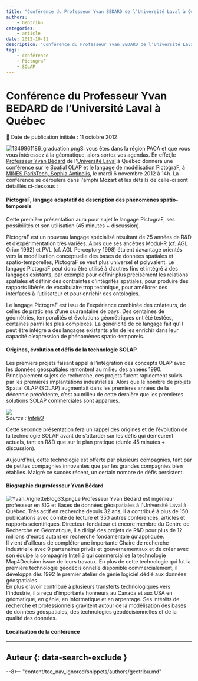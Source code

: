 ```yaml
---
title: "Conférence du Professeur Yvan BEDARD de l’Université Laval à Québec"
authors:
    - Geotribu
categories:
    - article
date: 2012-10-11
description: "Conférence du Professeur Yvan BEDARD de l’Université Laval à Québec"
tags:
    - conférence
    - PictograF
    - SOLAP
---
```


# Conférence du Professeur Yvan BEDARD de l’Université Laval à Québec

:calendar: Date de publication initiale : 11 octobre 2012

![1349961186_graduation.png](http://geotribu.net/sites/default/files/Tuto/img/Blog/divers/1349961186_graduation.png)Si vous êtes dans la région PACA et que vous vous intéressez à la géomatique, alors sortez vos agendas. En effet,le [Professeur Yvan Bédard](http://yvanbedard.scg.ulaval.ca/) de l'[Université Laval](http://www.ulaval.ca/) à Québec donnera une conférence sur le [Spatial OLAP](http://www.spatialbi.org/) et le langage de modélisation PictograF, à [MINES ParisTech, Sophia Antipolis](http://www.sophia.mines-paristech.fr/), le mardi 6 novembre 2012 à 14h. La conférence se déroulera dans l'amphi Mozart et les détails de celle-ci sont détaillés ci-dessous :

#### PictograF, langage adaptatif de description des phénomènes spatio-temporels

Cette première présentation aura pour sujet le langage PictograF, ses possibilités et son utilisation (45 minutes + discussion).

PictograF est un nouveau langage spécialisé résultant de 25 années de R&D et d’expérimentation très variées. Alors que ses ancêtres Modul-R (cf. AGL Orion 1992) et PVL (cf. AGL Perceptory 1998) étaient davantage orientés vers la modélisation conceptuelle des bases de données spatiales et spatio-temporelles, PictograF se veut plus universel et polyvalent. Le langage PictograF peut donc être utilisé à d’autres fins et intégré à des langages existants, par exemple pour définir plus précisément les relations spatiales et définir des contraintes d'intégrités spatiales, pour produire des rapports libérés de vocabulaire trop technique, pour améliorer des interfaces à l’utilisateur et pour enrichir des ontologies.

Le langage PictograF est issu de l'expérience combinée des créateurs, de celles de praticiens d’une quarantaine de pays. Des centaines de géométries, temporalités et évolutions géométriques ont été testées, certaines parmi les plus complexes. La généricité de ce langage fait qu'il peut être intégré à des langages existants afin de les enrichir dans leur capacité d’expression de phénomènes spatio-temporels.

#### Origines, évolution et défis de la technologie SOLAP

Les premiers projets faisant appel à l’intégration des concepts OLAP avec les données géospatiales remontent au milieu des années 1990. Principalement sujets de recherche, ces projets furent rapidement suivis par les premières implantations industrielles. Alors que le nombre de projets Spatial OLAP (SOLAP) augmentait dans les premières années de la décennie précédente, c’est au milieu de cette dernière que les premières solutions SOLAP commerciales sont apparues.

![](http://intelli3.com/wp-content/uploads/2012/01/montage_Cartes.png)  
*Source : [Intelli3](http://www.intelli3.com)*

Cette seconde présentation fera un rappel des origines et de l’évolution de la technologie SOLAP avant de s’attarder sur les défis qui demeurent actuels, tant en R&D que sur le plan pratique (durée 45 minutes +  
discussion).

Aujourd’hui, cette technologie est offerte par plusieurs compagnies, tant par de petites compagnies innovantes que par les grandes compagnies bien établies. Malgré ce succès récent, un certain nombre de défis persistent.

#### Biographie du professeur Yvan Bédard

![Yvan_VignetteBlog33.png](http://geotribu.net/sites/default/files/Tuto/img/Blog/divers/Yvan_VignetteBlog33.png)Le Professeur Yvan Bédard est ingénieur professeur en SIG et Bases de données géospatiales à l'Université Laval à Québec. Très actif en recherche depuis 32 ans, il a contribué à plus de 150 publications avec comité de lecture et 350 autres conférences, articles et rapports scientifiques. Directeur-fondateur et encore membre du Centre de Recherche en Géomatique, il a dirigé des projets de R&D pour plus de 12 millions d'euros autant en recherche fondamentale qu'appliquée.  
Il vient d'ailleurs de compléter une importante Chaire de recherche industrielle avec 9 partenaires privés et gouvernementaux et de créer avec son équipe la compagnie Intelli3 qui commercialise la technologie Map4Decision issue de leurs travaux. En plus de cette technologie qui fut la première technologie géodécisionnelle disponible commercialement, il développa dès 1992 le premier atelier de génie logiciel dédié aux données géospatiales.  
En plus d'avoir contribué à plusieurs transferts technologiques vers l'industrie, il a reçu d'importants honneurs au Canada et aux USA en géomatique, en génie, en informatique et en arpentage. Ses intérêts de recherche et professionnels gravitent autour de la modélisation des bases de données géospatiales, des technologies géodécisionnelles et de la qualité des données.

#### Localisation de la conférence

----

## Auteur {: data-search-exclude }

--8<-- "content/toc_nav_ignored/snippets/authors/geotribu.md"

